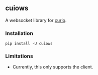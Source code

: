 ## cuiows

A websocket library for [curio](https://github.com/dabeaz/curio).

### Installation

`pip install -U cuiows`

### Limitations

 - Currently, this only supports the client.

